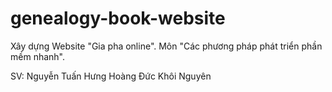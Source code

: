 # genealogy-book-website
Xây dựng Website "Gia pha online".
Môn "Các phương pháp phát triển phần mềm nhanh".

SV: Nguyễn Tuấn Hưng
    Hoàng Đức Khôi Nguyên
